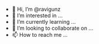 - 👋 Hi, I’m @ravigunz
- 👀 I’m interested in ...
- 🌱 I’m currently learning ...
- 💞️ I’m looking to collaborate on ...
- 📫 How to reach me ...

<!---
ravigunz/ravigunz is a ✨ special ✨ repository because its `README.md` (this file) appears on your GitHub profile.
You can click the Preview link to take a look at your changes.
--->
